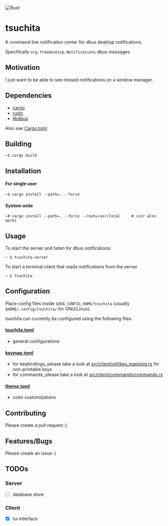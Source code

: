 ![Rust](https://github.com/kamiyaa/tsuchita/workflows/Rust/badge.svg)

# tsuchita

A command line notification center for dbus desktop notifications.

Specifically `org.freedesktop.Notifications` dbus messages.

## Motivation

I just want to be able to see missed notifications on a window manager.

## Dependencies

- [cargo](https://github.com/rust-lang/cargo/)
- [rustc](https://www.rust-lang.org/)
- [libdbus](https://www.freedesktop.org/wiki/Software/dbus/)

Also see [Cargo.toml](Cargo.toml)

## Building

```
~$ cargo build
```

## Installation

#### For single user

```
~$ cargo install --path=. --force
```

#### System wide

```
~# cargo install --path=. --force --root=/usr/local     # /usr also works
```

## Usage

To start the server and listen for dbus notifications:
```
~ $ tsuchita-server
```

To start a terminal client that reads notifications from the server
```
~ $ tsuchita
```

## Configuration

Place config files inside `$XDG_CONFIG_HOME/tsuchita` (usually `$HOME/.config/tsuchita/` for GNU/Linux).

tsuchita can currently be configured using the following files:

#### [tsuchita.toml](config/tsuchita.toml)

- general configurations

#### [keymap.toml](/config/keymap.toml)

- for keybindings, please take a look at [src/client/util/key_mapping.rs](/src/util/key_mapping.rs) for non-printable keys
- for commands, please take a look at [src/client/commands/commands.rs](/src/commands/command.rs)

#### [theme.toml](/config/theme.toml)

- color customizations

## Contributing

Please create a pull request :)

## Features/Bugs

Please create an issue :)

## TODOs

### Server
- [ ] database store

### Client
- [x] tui interface

